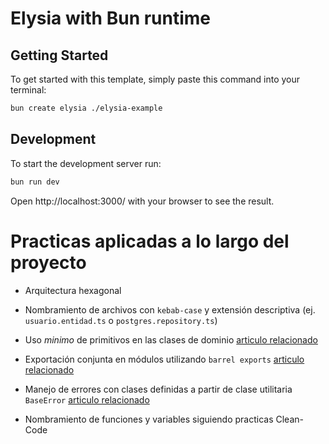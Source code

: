 # Elysia with Bun runtime

## Getting Started
To get started with this template, simply paste this command into your terminal:
```bash
bun create elysia ./elysia-example
```

## Development
To start the development server run:
```bash
bun run dev
```

Open http://localhost:3000/ with your browser to see the result.

# Practicas aplicadas a lo largo del proyecto

- Arquitectura hexagonal

- Nombramiento de archivos con `kebab-case` y extensión descriptiva (ej. `usuario.entidad.ts` o `postgres.repository.ts`)

- Uso *minimo* de primitivos en las clases de dominio [articulo relacionado](https://medium.com/better-programming/why-you-should-avoid-using-primitive-types-cb55857baa39)

- Exportación conjunta en módulos utilizando `barrel exports` [articulo relacionado](https://alirezahamid.medium.com/simplify-your-javascript-and-typescript-projects-with-barrel-exports-20b73680cbfe)

- Manejo de errores con clases definidas a partir de clase utilitaria `BaseError` [articulo relacionado](https://engineering.udacity.com/handling-errors-like-a-pro-in-typescript-d7a314ad4991)

- Nombramiento de funciones y variables siguiendo practicas Clean-Code
